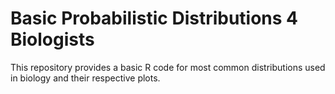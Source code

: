 # Basic Probabilistic Distributions 4 Biologists
This repository provides a basic R code for most common distributions used in biology and their respective plots.
